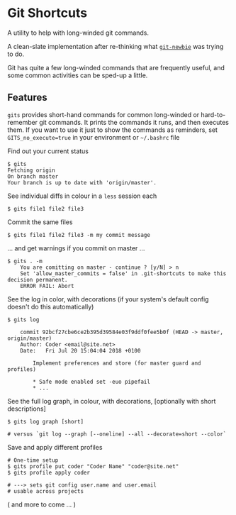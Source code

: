 # Git Shortcuts

A utility to help with long-winded git commands.

A clean-slate implementation after re-thinking what [`git-newbie`](https://github.com/taikedz/git-newbie) was trying to do.

Git has quite a few long-winded commands that are frequently useful, and some common activities can be sped-up a little.

## Features

`gits` provides short-hand commands for common long-winded or hard-to-remember git commands. It prints the commands it runs, and then executes them. If you want to use it just to show the commands as reminders, set `GITS_no_execute=true` in your environment or `~/.bashrc` file

Find out your current status

    $ gits
	Fetching origin
	On branch master
	Your branch is up to date with 'origin/master'.


See individual diffs in colour in a `less` session each

    $ gits file1 file2 file3

Commit the same files

    $ gits file1 file2 file3 -m my commit message

... and get warnings if you commit on master ...

	$ gits . -m
		You are comitting on master - continue ? [y/N] > n
		Set 'allow_master_commits = false' in .git-shortcuts to make this decision permanent.
		ERROR FAIL: Abort

See the log in color, with decorations (if your system's default config doesn't do this automatically)

    $ gits log

        commit 92bcf27cbe6ce2b395d39584e03f9ddf0fee5b0f (HEAD -> master, origin/master)
        Author: Coder <email@site.net>
        Date:   Fri Jul 20 15:04:04 2018 +0100

            Implement preferences and store (for master guard and profiles)
                
            * Safe mode enabled set -euo pipefail
            * ...

See the full log graph, in colour, with decorations, [optionally with short descriptions]

    $ gits log graph [short]

    # versus `git log --graph [--oneline] --all --decorate=short --color`

Save and apply different profiles

    # One-time setup
    $ gits profile put coder "Coder Name" "coder@site.net"
    $ gits profile apply coder

    # ---> sets git config user.name and user.email
    # usable across projects

( and more to come ... )

